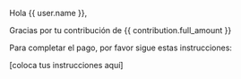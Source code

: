 Hola {{ user.name }},

Gracias por tu contribución de {{ contribution.full_amount }}

Para completar el pago, por favor sigue estas instrucciones:

[coloca tus instrucciones aquí]
